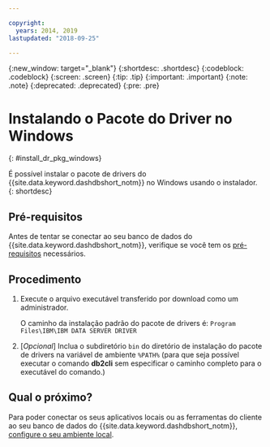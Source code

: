 ```yaml
---

copyright:
  years: 2014, 2019
lastupdated: "2018-09-25"

---
```


<!-- Attribute definitions --> 
{:new_window: target="_blank"}
{:shortdesc: .shortdesc}
{:codeblock: .codeblock}
{:screen: .screen}
{:tip: .tip}
{:important: .important}
{:note: .note}
{:deprecated: .deprecated}
{:pre: .pre}

# Instalando o Pacote do Driver no Windows
{: #install_dr_pkg_windows}

É possível instalar o pacote de drivers do {{site.data.keyword.dashdbshort_notm}} no Windows usando o instalador. 
{: shortdesc}

## Pré-requisitos

Antes de tentar se conectar ao seu banco de dados do {{site.data.keyword.dashdbshort_notm}}, verifique se você tem os [pré-requisitos](connecting.html#prereqs) necessários.

<!-- Download the driver package for your operating system from the web console and install it. -->

## Procedimento

1. Execute o arquivo executável transferido por download como um administrador.

   O caminho da instalação padrão do pacote de drivers é: `Program Files\IBM\IBM DATA SERVER DRIVER`
2. [*Opcional*] Inclua o subdiretório `bin` do diretório de instalação do pacote de drivers na variável de ambiente `%PATH%` (para que seja possível executar o comando **db2cli** sem especificar o caminho completo para o executável do comando.)

## Qual o próximo?

Para poder conectar os seus aplicativos locais ou as ferramentas do cliente ao seu banco de dados do {{site.data.keyword.dashdbshort_notm}}, [configure o seu ambiente local](driver_pkg_cfg.html).
